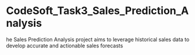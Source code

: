 # CodeSoft_Task3_Sales_Prediction_Analysis
he Sales Prediction Analysis project aims to leverage historical sales data to develop accurate and actionable sales forecasts
